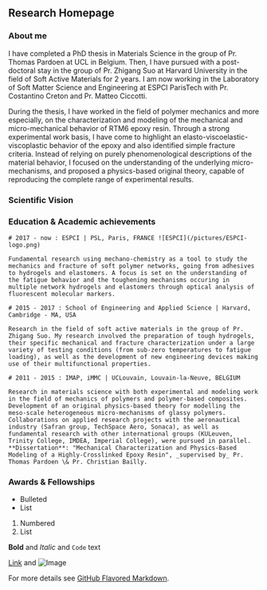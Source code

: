 ## Research Homepage


### About me

I have completed a PhD thesis in Materials Science in the group of Pr. Thomas Pardoen at UCL in Belgium. Then, I have pursued with a post-doctoral stay in the group of Pr. Zhigang Suo at Harvard University in the field of Soft Active Materials for 2 years. I am now working in the Laboratory of Soft Matter Science and Engineering at ESPCI ParisTech with Pr. Costantino Creton and Pr. Matteo Ciccotti.

During the thesis, I have worked in the field of polymer mechanics and more especially, on the characterization and modeling of the mechanical and micro-mechanical behavior of RTM6 epoxy resin. Through a strong experimental work basis, I have come to highlight an elasto-viscoelastic-viscoplastic behavior of the epoxy and also identified simple fracture criteria. Instead of relying on purely phenomenological descriptions of the material behavior, I focused on the understanding of the underlying micro-mechanisms, and proposed a physics-based original theory, capable of reproducing the complete range of experimental results.

### Scientific Vision

### Education & Academic achievements

```
# 2017 - now : ESPCI | PSL, Paris, FRANCE ![ESPCI](/pictures/ESPCI-logo.png)

Fundamental research using mechano-chemistry as a tool to study the mechanics and fracture of soft polymer networks, going from adhesives to hydrogels and elastomers. A focus is set on the understanding of the fatigue behavior and the toughening mechanisms occuring in multiple network hydrogels and elastomers through optical analysis of fluorescent molecular markers.

```
```
# 2015 - 2017 : School of Engineering and Applied Science | Harvard, Cambridge - MA, USA

Research in the field of soft active materials in the group of Pr. Zhigang Suo. My research involved the preparation of tough hydrogels, their specific mechanical and fracture characterization under a large variety of testing conditions (from sub-zero temperatures to fatigue loading), as well as the development of new engineering devices making use of their multifunctional properties.
```
```
# 2011 - 2015 : IMAP, iMMC | UCLouvain, Louvain-la-Neuve, BELGIUM

Research in materials science with both experimental and modeling work in the field of mechanics of polymers and polymer-based composites. Development of an original physics-based theory for modelling the meso-scale heterogeneous micro-mechanisms of glassy polymers.
Collaborations on applied research projects with the aeronautical industry (Safran group, TechSpace Aero, Sonaca), as well as fundamental research with other international groups (KULeuven, Trinity College, IMDEA, Imperial College), were pursued in parallel.
**Dissertation**: "Mechanical Characterization and Physics-Based Modeling of a Highly-Crosslinked Epoxy Resin", _supervised by_ Pr. Thomas Pardoen \& Pr. Christian Bailly.
```
### Awards & Fellowships


- Bulleted
- List

1. Numbered
2. List

**Bold** and _Italic_ and `Code` text

[Link](url) and ![Image](src)

For more details see [GitHub Flavored Markdown](https://guides.github.com/features/mastering-markdown/).


